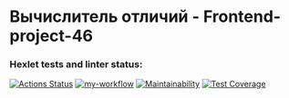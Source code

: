 # Вычислитель отличий - Frontend-project-46
### Hexlet tests and linter status:
[![Actions Status](https://github.com/egorchiba/frontend-project-46/workflows/hexlet-check/badge.svg)](https://github.com/egorchiba/frontend-project-46/actions)
[![my-workflow](https://github.com/egorchiba/frontend-project-46/actions/workflows/my-workflow.yml/badge.svg)](https://github.com/egorchiba/frontend-project-46/actions/workflows/my-workflow.yml)
[![Maintainability](https://api.codeclimate.com/v1/badges/e94c511050c5be407003/maintainability)](https://codeclimate.com/github/egorchiba/frontend-project-46/maintainability)
[![Test Coverage](https://api.codeclimate.com/v1/badges/e94c511050c5be407003/test_coverage)](https://codeclimate.com/github/egorchiba/frontend-project-46/test_coverage)
